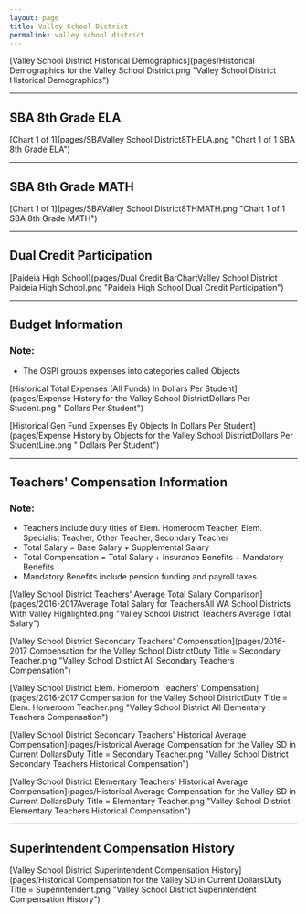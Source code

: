 ```yaml
---
layout: page
title: Valley School District
permalink: valley school district
---
```



[Valley School District Historical Demographics](pages/Historical Demographics for the Valley School District.png "Valley School District Historical Demographics")

___

## SBA 8th Grade ELA

[Chart 1 of 1](pages/SBAValley School District8THELA.png "Chart 1 of 1 SBA 8th Grade ELA")


___

## SBA 8th Grade MATH

[Chart 1 of 1](pages/SBAValley School District8THMATH.png "Chart 1 of 1 SBA 8th Grade MATH")


___

## Dual Credit Participation

[Paideia High School](pages/Dual Credit BarChartValley School District Paideia High School.png "Paideia High School Dual Credit Participation")


___

## Budget Information
### Note:
- The OSPI groups expenses into categories called Objects

[Historical Total Expenses (All Funds) In Dollars Per Student](pages/Expense History for the Valley School DistrictDollars Per Student.png " Dollars Per Student")

[Historical Gen Fund Expenses By Objects In Dollars Per Student](pages/Expense History by Objects for the Valley School DistrictDollars Per StudentLine.png " Dollars Per Student")


___

## Teachers' Compensation Information
### Note:
- Teachers include duty titles of Elem. Homeroom Teacher, Elem. Specialist Teacher, Other Teacher, Secondary Teacher
- Total Salary = Base Salary + Supplemental Salary
- Total Compensation = Total Salary + Insurance Benefits + Mandatory Benefits
- Mandatory Benefits include pension funding and payroll taxes

[Valley School District Teachers' Average Total Salary Comparison](pages/2016-2017Average Total Salary for TeachersAll WA School Districts With Valley Highlighted.png "Valley School District Teachers Average Total Salary")

[Valley School District Secondary Teachers' Compensation](pages/2016-2017 Compensation for the Valley School DistrictDuty Title = Secondary Teacher.png "Valley School District All Secondary Teachers Compensation")

[Valley School District Elem. Homeroom Teachers' Compensation](pages/2016-2017 Compensation for the Valley School DistrictDuty Title = Elem. Homeroom Teacher.png "Valley School District All Elementary Teachers Compensation")

[Valley School District Secondary Teachers' Historical Average Compensation](pages/Historical Average Compensation for the Valley SD in Current DollarsDuty Title = Secondary Teacher.png "Valley School District Secondary Teachers Historical Compensation")

[Valley School District Elementary Teachers' Historical Average Compensation](pages/Historical Average Compensation for the Valley SD in Current DollarsDuty Title = Elementary Teacher.png "Valley School District Elementary Teachers Historical Compensation")


___

## Superintendent Compensation History

[Valley School District Superintendent Compensation History](pages/Historical Compensation for the Valley SD in Current DollarsDuty Title = Superintendent.png "Valley School District Superintendent Compensation History")

